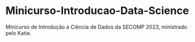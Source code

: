 # Minicurso-Introducao-Data-Science
Minicurso de Introdução a Ciência de Dados da SECOMP 2023, ministrado pelo Katie.
